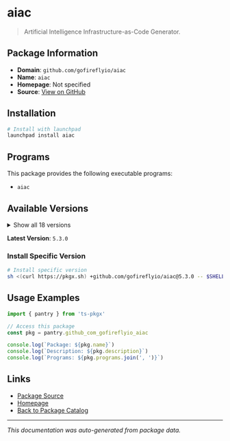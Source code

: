 # aiac

> Artificial Intelligence Infrastructure-as-Code Generator.

## Package Information

- **Domain**: `github.com/gofireflyio/aiac`
- **Name**: `aiac`
- **Homepage**: Not specified
- **Source**: [View on GitHub](https://github.com/pkgxdev/pantry/tree/main/projects/github.com/gofireflyio/aiac/package.yml)

## Installation

```bash
# Install with launchpad
launchpad install aiac
```

## Programs

This package provides the following executable programs:

- `aiac`

## Available Versions

<details>
<summary>Show all 18 versions</summary>

- `5.3.0`, `5.2.1`, `5.2.0`, `5.1.1`, `5.1.0`
- `5.0.1`, `5.0.0`, `4.3.0`, `4.2.0`, `4.1.0`
- `4.0.0`, `2.5.0`, `2.4.0`, `2.3.0`, `2.2.0`
- `2.1.0`, `2.0.0`, `1.0.0`

</details>

**Latest Version**: `5.3.0`

### Install Specific Version

```bash
# Install specific version
sh <(curl https://pkgx.sh) +github.com/gofireflyio/aiac@5.3.0 -- $SHELL -i
```

## Usage Examples

```typescript
import { pantry } from 'ts-pkgx'

// Access this package
const pkg = pantry.github_com_gofireflyio_aiac

console.log(`Package: ${pkg.name}`)
console.log(`Description: ${pkg.description}`)
console.log(`Programs: ${pkg.programs.join(', ')}`)
```

## Links

- [Package Source](https://github.com/pkgxdev/pantry/tree/main/projects/github.com/gofireflyio/aiac/package.yml)
- [Homepage](#)
- [Back to Package Catalog](../package-catalog.md)

---

*This documentation was auto-generated from package data.*
